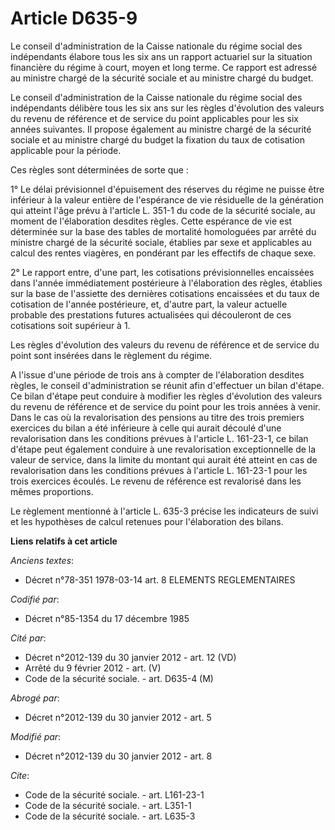 # Article D635-9

Le conseil d'administration de la Caisse nationale du régime social des indépendants élabore tous les six ans un rapport
actuariel sur la situation financière du régime à court, moyen et long terme. Ce rapport est adressé au ministre chargé de la
sécurité sociale et au ministre chargé du budget. 

Le conseil d'administration de la Caisse nationale du régime social des indépendants délibère tous les six ans sur les règles
d'évolution des valeurs du revenu de référence et de service du point applicables pour les six années suivantes. Il propose
également au ministre chargé de la sécurité sociale et au ministre chargé du budget la fixation du taux de cotisation
applicable pour la période. 

Ces règles sont déterminées de sorte que : 

1° Le délai prévisionnel d'épuisement des réserves du régime ne puisse être inférieur à la valeur entière de l'espérance de
vie résiduelle de la génération qui atteint l'âge prévu à l'article L. 351-1 du code de la sécurité sociale, au moment de
l'élaboration desdites règles. Cette espérance de vie est déterminée sur la base des tables de mortalité homologuées par
arrêté du ministre chargé de la sécurité sociale, établies par sexe et applicables au calcul des rentes viagères, en
pondérant par les effectifs de chaque sexe. 

2° Le rapport entre, d'une part, les cotisations prévisionnelles encaissées dans l'année immédiatement postérieure à
l'élaboration des règles, établies sur la base de l'assiette des dernières cotisations encaissées et du taux de cotisation de
l'année postérieure, et, d'autre part, la valeur actuelle probable des prestations futures actualisées qui découleront de ces
cotisations soit supérieur à 1. 

Les règles d'évolution des valeurs du revenu de référence et de service du point sont insérées dans le règlement du régime. 

A l'issue d'une période de trois ans à compter de l'élaboration desdites règles, le conseil d'administration se réunit afin
d'effectuer un bilan d'étape. Ce bilan d'étape peut conduire à modifier les règles d'évolution des valeurs du revenu de
référence et de service du point pour les trois années à venir. Dans le cas où la revalorisation des pensions au titre des
trois premiers exercices du bilan a été inférieure à celle qui aurait découlé d'une revalorisation dans les conditions
prévues à l'article L. 161-23-1, ce bilan d'étape peut également conduire à une revalorisation exceptionnelle de la valeur de
service, dans la limite du montant qui aurait été atteint en cas de revalorisation dans les conditions prévues à l'article L.
161-23-1 pour les trois exercices écoulés. Le revenu de référence est revalorisé dans les mêmes proportions. 

Le règlement mentionné à l'article L. 635-3 précise les indicateurs de suivi et les hypothèses de calcul retenues pour
l'élaboration des bilans.

**Liens relatifs à cet article**

_Anciens textes_:

  - Décret n°78-351 1978-03-14 art. 8 ELEMENTS REGLEMENTAIRES

_Codifié par_:

  - Décret n°85-1354 du 17 décembre 1985

_Cité par_:

  - Décret n°2012-139 du 30 janvier 2012 - art. 12 (VD)
  - Arrêté du 9 février 2012 - art. (V)
  - Code de la sécurité sociale. - art. D635-4 (M)

_Abrogé par_:

  - Décret n°2012-139 du 30 janvier 2012 - art. 5

_Modifié par_:

  - Décret n°2012-139 du 30 janvier 2012 - art. 8

_Cite_:

  - Code de la sécurité sociale. - art. L161-23-1
  - Code de la sécurité sociale. - art. L351-1
  - Code de la sécurité sociale. - art. L635-3
